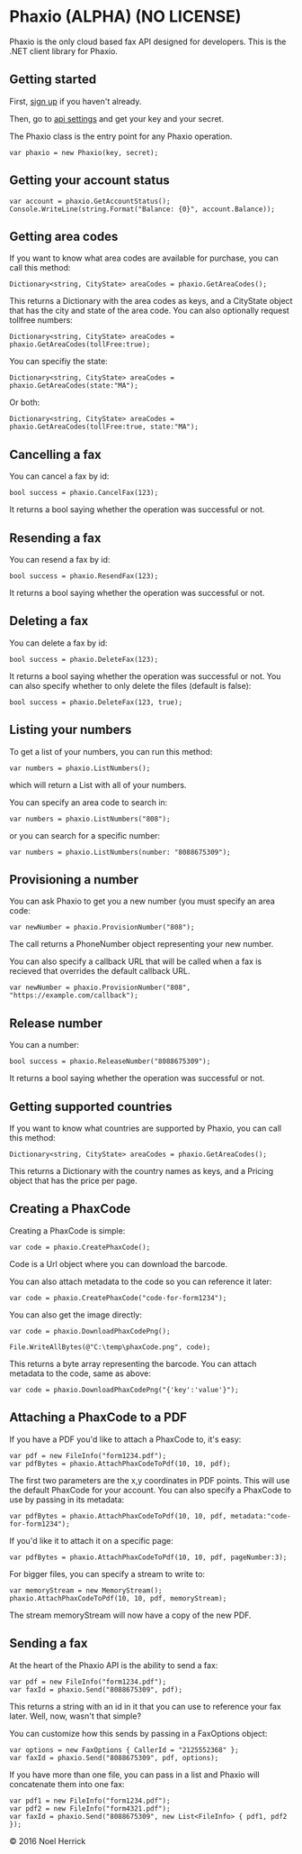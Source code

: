 ﻿# Phaxio (ALPHA) (NO LICENSE)

Phaxio is the only cloud based fax API designed for developers. This is the .NET client library for Phaxio.

## Getting started

First, [sign up](https://www.phaxio.com/signup) if you haven't already.

Then, go to [api settings](https://www.phaxio.com/apiSettings) and get your key and your secret.

The Phaxio class is the entry point for any Phaxio operation. 

    var phaxio = new Phaxio(key, secret);

## Getting your account status

    var account = phaxio.GetAccountStatus();
    Console.WriteLine(string.Format("Balance: {0}", account.Balance));

## Getting area codes 

If you want to know what area codes are available for purchase, you can call this method:

    Dictionary<string, CityState> areaCodes = phaxio.GetAreaCodes();
    
This returns a Dictionary with the area codes as keys, and a CityState object that has the city and state of
the area code. You can also optionally request tollfree numbers:

    Dictionary<string, CityState> areaCodes = phaxio.GetAreaCodes(tollFree:true);

You can specifiy the state:

    Dictionary<string, CityState> areaCodes = phaxio.GetAreaCodes(state:"MA");

Or both:

    Dictionary<string, CityState> areaCodes = phaxio.GetAreaCodes(tollFree:true, state:"MA");
    
## Cancelling a fax

You can cancel a fax by id:

    bool success = phaxio.CancelFax(123);

It returns a bool saying whether the operation was successful or not.

## Resending a fax

You can resend a fax by id:

    bool success = phaxio.ResendFax(123);

It returns a bool saying whether the operation was successful or not.

## Deleting a fax

You can delete a fax by id:

    bool success = phaxio.DeleteFax(123);

It returns a bool saying whether the operation was successful or not. You can also specify whether to only delete the files (default is false):

    bool success = phaxio.DeleteFax(123, true);

## Listing your numbers

To get a list of your numbers, you can run this method:

    var numbers = phaxio.ListNumbers();

which will return a List with all of your numbers.

You can specify an area code to search in:

    var numbers = phaxio.ListNumbers("808");

or you can search for a specific number:
    
    var numbers = phaxio.ListNumbers(number: "8088675309");
    
## Provisioning a number

You can ask Phaxio to get you a new number (you must specify an area code:

    var newNumber = phaxio.ProvisionNumber("808");

The call returns a PhoneNumber object representing your new number.

You can also specify a callback URL that will be called when a fax is recieved that overrides the default callback URL.

    var newNumber = phaxio.ProvisionNumber("808", "https://example.com/callback");
    
## Release number

You can a number:

    bool success = phaxio.ReleaseNumber("8088675309");

It returns a bool saying whether the operation was successful or not.
    
## Getting supported countries

If you want to know what countries are supported by Phaxio, you can call this method:

    Dictionary<string, CityState> areaCodes = phaxio.GetAreaCodes();
    
This returns a Dictionary with the country names as keys, and a Pricing object that has the price per page.

## Creating a PhaxCode

Creating a PhaxCode is simple:

    var code = phaxio.CreatePhaxCode();
    
Code is a Url object where you can download the barcode.

You can also attach metadata to the code so you can reference it later:

    var code = phaxio.CreatePhaxCode("code-for-form1234");

You can also get the image directly:

    var code = phaxio.DownloadPhaxCodePng();
    
    File.WriteAllBytes(@"C:\temp\phaxCode.png", code);
    
This returns a byte array representing the barcode. You can attach metadata to the code, same as above:

    var code = phaxio.DownloadPhaxCodePng("{'key':'value'}");

## Attaching a PhaxCode to a PDF

If you have a PDF you'd like to attach a PhaxCode to, it's easy:

    var pdf = new FileInfo("form1234.pdf");
    var pdfBytes = phaxio.AttachPhaxCodeToPdf(10, 10, pdf);
    
The first two parameters are the x,y coordinates in PDF points. This will use the default PhaxCode for your account.
You can also specify a PhaxCode to use by passing in its metadata:

    var pdfBytes = phaxio.AttachPhaxCodeToPdf(10, 10, pdf, metadata:"code-for-form1234");

If you'd like it to attach it on a specific page:
    
    var pdfBytes = phaxio.AttachPhaxCodeToPdf(10, 10, pdf, pageNumber:3);

For bigger files, you can specify a stream to write to:

    var memoryStream = new MemoryStream();
    phaxio.AttachPhaxCodeToPdf(10, 10, pdf, memoryStream);

The stream memoryStream will now have a copy of the new PDF.

## Sending a fax

At the heart of the Phaxio API is the ability to send a fax:

    var pdf = new FileInfo("form1234.pdf");
    var faxId = phaxio.Send("8088675309", pdf);

This returns a string with an id in it that you can use to reference your fax later. Well, now, wasn't that simple?

You can customize how this sends by passing in a FaxOptions object:

    var options = new FaxOptions { CallerId = "2125552368" };
    var faxId = phaxio.Send("8088675309", pdf, options);
    
If you have more than one file, you can pass in a list and Phaxio will concatenate them into one fax:

    var pdf1 = new FileInfo("form1234.pdf");
    var pdf2 = new FileInfo("form4321.pdf");
    var faxId = phaxio.Send("8088675309", new List<FileInfo> { pdf1, pdf2 });
    
&copy; 2016 Noel Herrick